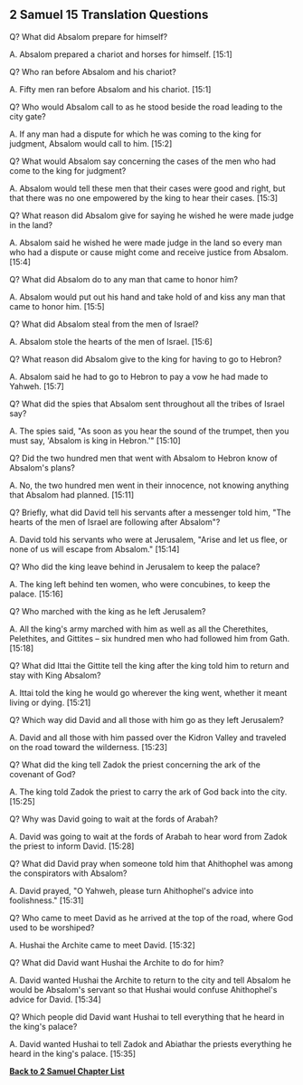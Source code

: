 ## 2 Samuel 15 Translation Questions ##

Q? What did Absalom prepare for himself?

A. Absalom prepared a chariot and horses for himself. [15:1]

Q? Who ran before Absalom and his chariot?

A. Fifty men ran before Absalom and his chariot. [15:1]

Q? Who would Absalom call to as he stood beside the road leading to the city gate?

A. If any man had a dispute for which he was coming to the king for judgment, Absalom would call to him. [15:2]

Q? What would Absalom say concerning the cases of the men who had come to the king for judgment?

A. Absalom would tell these men that their cases were good and right, but that there was no one empowered by the king to hear their cases. [15:3]

Q? What reason did Absalom give for saying he wished he were made judge in the land?

A. Absalom said he wished he were made judge in the land so every man who had a dispute or cause might come and receive justice from Absalom. [15:4]

Q? What did Absalom do to any man that came to honor him?

A. Absalom would put out his hand and take hold of and kiss any man that came to honor him. [15:5]

Q? What did Absalom steal from the men of Israel?

A. Absalom stole the hearts of the men of Israel. [15:6]

Q? What reason did Absalom give to the king for having to go to Hebron?

A. Absalom said he had to go to Hebron to pay a vow he had made to Yahweh. [15:7]

Q? What did the spies that Absalom sent throughout all the tribes of Israel say?

A. The spies said, "As soon as you hear the sound of the trumpet, then you must say, 'Absalom is king in Hebron.'" [15:10]

Q? Did the two hundred men that went with Absalom to Hebron know of Absalom's plans?

A. No, the two hundred men went in their innocence, not knowing anything that Absalom had planned. [15:11]

Q? Briefly, what did David tell his servants after a messenger told him, "The hearts of the men of Israel are following after Absalom"?

A. David told his servants who were at Jerusalem, "Arise and let us flee, or none of us will escape from Absalom." [15:14]

Q? Who did the king leave behind in Jerusalem to keep the palace?

A. The king left behind ten women, who were concubines, to keep the palace. [15:16]

Q? Who marched with the king as he left Jerusalem?

A. All the king's army marched with him as well as all the Cherethites, Pelethites, and Gittites – six hundred men who had followed him from Gath. [15:18]

Q? What did Ittai the Gittite tell the king after the king told him to return and stay with King Absalom?

A. Ittai told the king he would go wherever the king went, whether it meant living or dying. [15:21]

Q? Which way did David and all those with him go as they left Jerusalem?

A. David and all those with him passed over the Kidron Valley and traveled on the road toward the wilderness. [15:23]

Q? What did the king tell Zadok the priest concerning the ark of the covenant of God?

A. The king told Zadok the priest to carry the ark of God back into the city. [15:25]

Q? Why was David going to wait at the fords of Arabah?

A. David was going to wait at the fords of Arabah to hear word from Zadok the priest to inform David. [15:28]

Q? What did David pray when someone told him that Ahithophel was among the conspirators with Absalom?

A. David prayed, "O Yahweh, please turn Ahithophel's advice into foolishness." [15:31]

Q? Who came to meet David as he arrived at the top of the road, where God used to be worshiped?

A. Hushai the Archite came to meet David. [15:32]

Q? What did David want Hushai the Archite to do for him?

A. David wanted Hushai the Archite to return to the city and tell Absalom he would be Absalom's servant so that Hushai would confuse Ahithophel's advice for David. [15:34]

Q? Which people did David want Hushai to tell everything that he heard in the king's palace?

A. David wanted Hushai to tell Zadok and Abiathar the priests everything he heard in the king's palace. [15:35]

__[Back to 2 Samuel Chapter List](./)__

